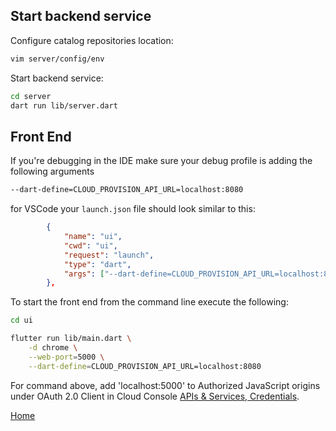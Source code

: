 


## Start backend service

Configure catalog repositories location:
```bash
vim server/config/env
```

Start backend service:
```bash
cd server
dart run lib/server.dart
```

## Front End

If you're debugging in the IDE make sure your debug profile is adding the following arguments

```sh
--dart-define=CLOUD_PROVISION_API_URL=localhost:8080
```

for VSCode your `launch.json` file should look similar to this:

```json
        {
            "name": "ui",
            "cwd": "ui",
            "request": "launch",
            "type": "dart",
            "args": ["--dart-define=CLOUD_PROVISION_API_URL=localhost:8080"]
        },
```

To start the front end from the command line execute the following:

```bash
cd ui

flutter run lib/main.dart \
    -d chrome \
    --web-port=5000 \
    --dart-define=CLOUD_PROVISION_API_URL=localhost:8080
```

For command above, add 'localhost:5000' to Authorized JavaScript origins under OAuth 2.0 Client in Cloud Console [APIs & Services, Credentials](https://console.cloud.google.com/apis/credentials). 

[Home](../README.md)
